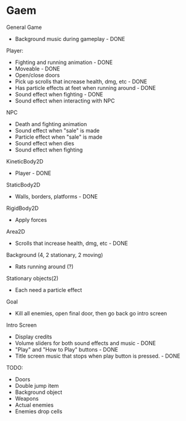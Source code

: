 # Gaem
General Game 
- Background music during gameplay - DONE

Player:
- Fighting and running animation - DONE
- Moveable - DONE
- Open/close doors
- Pick up scrolls that increase health, dmg, etc - DONE
- Has particle effects at feet when running around - DONE
- Sound effect when fighting - DONE
- Sound effect when interacting with NPC

NPC
- Death and fighting animation
- Sound effect when "sale" is made
- Particle effect when "sale" is made
- Sound effect when dies
- Sound effect when fighting

KineticBody2D
- Player - DONE

StaticBody2D
- Walls, borders, platforms - DONE

RigidBody2D
- Apply forces

Area2D
- Scrolls that increase health, dmg, etc - DONE

Background (4, 2 stationary, 2 moving)
- Rats running around (?)

Stationary objects(2)
- Each need a particle effect

Goal
-	Kill all enemies, open final door, then go back go intro screen

Intro Screen
- Display credits 
- Volume sliders for both sound effects and music - DONE
- "Play" and "How to Play" buttons - DONE
- Title screen music that stops when play button is pressed. - DONE

 
TODO: 
- Doors
- Double jump item
- Background object
- Weapons
- Actual enemies
- Enemies drop cells